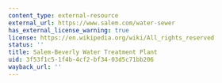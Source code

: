 ```yaml
---
content_type: external-resource
external_url: https://www.salem.com/water-sewer
has_external_license_warning: true
license: https://en.wikipedia.org/wiki/All_rights_reserved
status: ''
title: Salem-Beverly Water Treatment Plant
uid: 3f53f1c5-1f4b-4cf2-bf34-03d5c71bb206
wayback_url: ''
---
```

